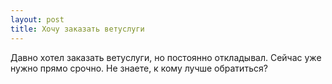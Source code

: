 ```yaml
---
layout: post 
title: Хочу заказать ветуслуги 
--- 
```

Давно хотел заказать ветуслуги, но постоянно откладывал. Сейчас уже нужно прямо срочно. Не знаете, к кому лучше обратиться?